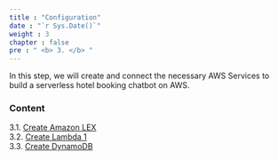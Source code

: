 ```yaml
---
title : "Configuration"
date : "`r Sys.Date()`"
weight : 3
chapter : false
pre : " <b> 3. </b> "
---
```


In this step, we will create and connect the necessary AWS Services to build a serverless hotel booking chatbot on AWS.

### Content
3.1. [Create Amazon LEX](3.1-public-instance/) \
3.2. [Create Lambda 1](3.2-private-instance/) \
3.3. [Create DynamoDB](3.3-create-dynamodb/)
